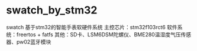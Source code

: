# swatch_by_stm32
swatch 基于stm32的智能手表软硬件系统
主控芯片：stm32f103rct6
软件系统：freertos + fatfs
其他：SD卡、LSM6DSM陀螺仪、BME280温湿度气压传感器、pw02蓝牙模块





